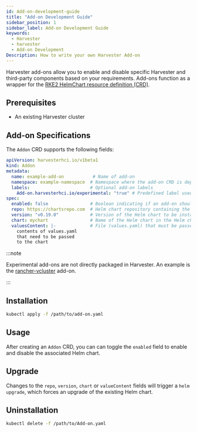 ```yaml
---
id: Add-on-development-guide
title: "Add-on Development Guide"
sidebar_position: 1
sidebar_label: Add-on Development Guide
keywords:
  - Harvester
  - harvester
  - Add-on Development
Description: How to write your own Harvester Add-on
---
```


Harvester add-ons allow you to enable and disable specific Harvester and third-party components based on your requirements. Add-ons function as a wrapper for the [RKE2 HelmChart resource definition (CRD)](https://docs.rke2.io/helm#using-the-helm-crd).


## Prerequisites

- An existing Harvester cluster

## Add-on Specifications

The `Addon` CRD supports the following fields:

```yaml
apiVersion: harvesterhci.io/v1beta1
kind: Addon                         
metadata:
  name: example-add-on           # Name of add-on
  namespace: example-namespace  # Namespace where the add-on CRD is deployed and where the associated Kubernetes components will be deployed
  labels:                       # Optional add-on labels
    Add-on.harvesterhci.io/experimental: "true" # Predefined label used on the Harvester UI to identify add-ons with the "experimental" maturity level
spec:
  enabled: false                # Boolean indicating if an add-on should be enabled or disabled on definition
  repo: https://chartsrepo.com  # Helm chart repository containing the Helm chart managed by the add-on
  version: "v0.19.0"            # Version of the Helm chart to be installed
  chart: mychart                # Name of the Helm chart in the Helm chart repository
  valuesContent: |-             # File (values.yaml) that must be passed to the Helm chart
    contents of values.yaml
    that need to be passed
    to the chart
```

:::note

Experimental add-ons are not directly packaged in Harvester. An example is the [rancher-vcluster](https://github.com/harvester/experimental-addons/blob/main/rancher-vcluster/rancher-vcluster.yaml) add-on.

:::

## Installation

```bash
kubectl apply -f /path/to/add-on.yaml
```

## Usage

After creating an `Addon` CRD, you can can toggle the `enabled` field to enable and disable the associated Helm chart.

## Upgrade

Changes to the `repo`, `version`, `chart` or `valueContent` fields will trigger a `helm upgrade`, which forces an upgrade of the existing Helm chart.

## Uninstallation

```bash
kubectl delete -f /path/to/Add-on.yaml
```
